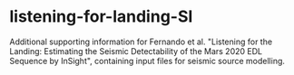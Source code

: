 # listening-for-landing-SI
Additional supporting information for Fernando et al. "Listening for the Landing: Estimating the Seismic Detectability of the Mars 2020 EDL Sequence by InSight", containing input files for seismic source modelling. 
